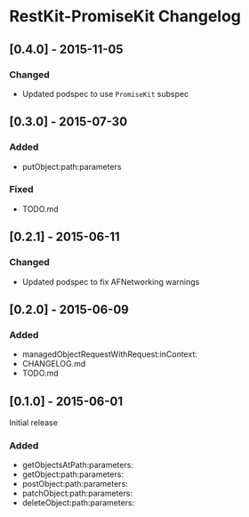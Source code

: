 # RestKit-PromiseKit Changelog

## [0.4.0] - 2015-11-05

### Changed
- Updated podspec to use `PromiseKit` subspec

## [0.3.0] - 2015-07-30

### Added
- putObject:path:parameters

### Fixed
- TODO.md

## [0.2.1] - 2015-06-11

### Changed
- Updated podspec to fix AFNetworking warnings

## [0.2.0] - 2015-06-09

### Added
- managedObjectRequestWithRequest:inContext:
- CHANGELOG.md
- TODO.md

## [0.1.0] - 2015-06-01

Initial release

### Added
- getObjectsAtPath:parameters:
- getObject:path:parameters:
- postObject:path:parameters:
- patchObject:path:parameters:
- deleteObject:path:parameters:
